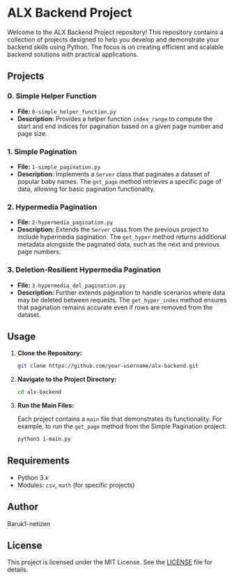 # ALX Backend Project

Welcome to the ALX Backend Project repository! This repository contains a collection of projects designed to help you develop and demonstrate your backend skills using Python. The focus is on creating efficient and scalable backend solutions with practical applications.

## Projects

### 0. Simple Helper Function

- **File:** `0-simple_helper_function.py`
- **Description:** Provides a helper function `index_range` to compute the start and end indices for pagination based on a given page number and page size.

### 1. Simple Pagination

- **File:** `1-simple_pagination.py`
- **Description:** Implements a `Server` class that paginates a dataset of popular baby names. The `get_page` method retrieves a specific page of data, allowing for basic pagination functionality.

### 2. Hypermedia Pagination

- **File:** `2-hypermedia_pagination.py`
- **Description:** Extends the `Server` class from the previous project to include hypermedia pagination. The `get_hyper` method returns additional metadata alongside the paginated data, such as the next and previous page numbers.

### 3. Deletion-Resilient Hypermedia Pagination

- **File:** `3-hypermedia_del_pagination.py`
- **Description:** Further extends pagination to handle scenarios where data may be deleted between requests. The `get_hyper_index` method ensures that pagination remains accurate even if rows are removed from the dataset.

## Usage

1. **Clone the Repository:**

   ```bash
   git clone https://github.com/your-username/alx-backend.git
   ```

2. **Navigate to the Project Directory:**

   ```bash
   cd alx-backend
   ```

3. **Run the Main Files:**

   Each project contains a `main` file that demonstrates its functionality. For example, to run the `get_page` method from the Simple Pagination project:

   ```bash
   python3 1-main.py
   ```

## Requirements

- Python 3.x
- Modules: `csv`, `math` (for specific projects)

## Author

Baruk1-netizen

## License

This project is licensed under the MIT License. See the [LICENSE](LICENSE) file for details.
